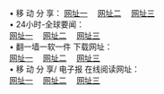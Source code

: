 &#8226; 移 动 分 享：
<a href="http://522.duckdns.org/c/" target="_blank">网址一</a>
　<a href="http://377.ygto.com/b/" target="_blank">网址二</a>
　<a href="http://33.404.mn/s/" target="_blank">网址三</a>
　<br />
&#8226; 24小时-全球要闻：<br /> 
<a href="http://522.duckdns.org/read/go/n1.html" target="_blank">网址一</a>
　<a href="http://377.ygto.com/read/go/n1.html" target="_blank">网址二</a>
　<a href="http://33.404.mn/read/go/n1.html" target="_blank">网址三</a>
　<br />
&#8226; 翻一墙一软一件 下载网址：<br /> 
<a href="http://522.duckdns.org/read/go/f1.html" target="_blank">网址一</a>
　<a href="http://377.ygto.com/read/go/f2.html" target="_blank">网址二</a>
　<a href="http://33.404.mn/read/go/f3.html" target="_blank">网址三</a>
<br />
&#8226; 移 动 分 享/ 电子报 在线阅读网址：<br />
<a href="http://522.duckdns.org/c/" target="_blank">网址一</a>
　<a href="http://377.ygto.com/b/" target="_blank">网址二</a>
　<a href="http://33.404.mn/s/" target="_blank">网址三</a><br />
